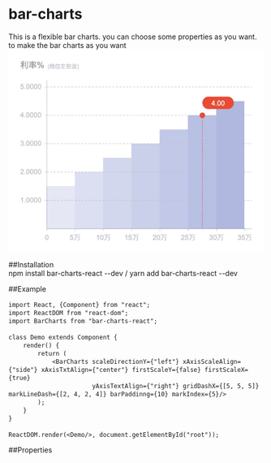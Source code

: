 # bar-charts
This is a flexible bar charts. you can choose some properties as you want. to make the bar charts as you want
![Image text](https://raw.githubusercontent.com/Eye12/img-folder/master/img/bar-charts.jpg)

##Installation <br/>
npm install bar-charts-react --dev
/
yarn add bar-charts-react --dev

##Example <br/>
    
    import React, {Component} from "react";
    import ReactDOM from "react-dom";
    import BarCharts from "bar-charts-react";
    
    class Demo extends Component {
        render() {
            return (
                <BarCharts scaleDirectionY={"left"} xAxisScaleAlign={"side"} xAxisTxtAlign={"center"} firstScaleY={false} firstScaleX={true}
                           yAxisTextAlign={"right"} gridDashX={[5, 5, 5]} markLineDash={[2, 4, 2, 4]} barPaddinng={10} markIndex={5}/>
            );
        }
    }
    
    ReactDOM.render(<Demo/>, document.getElementById("root"));
    
    
##Properties <br/>

